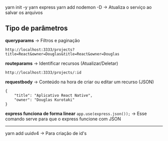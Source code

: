 yarn init -y
yarn express
yarn add nodemon -D -> Atualiza o serviço ao salvar os arquivos

## Tipo de parâmetros
**queryparams** -> Filtros e paginação
```
http://localhost:3333/projects?title=React&owner=Douglas&title=React&owner=Douglas
```
**routeparams** -> Identificar recursos (Atualizar/Deletar)
```
http://localhost:3333/projects/:id
```
**requestbody** -> Conteúdo na hora de criar ou editar um recurso (JSON)
```
{
	"title": "Aplicativo React Native",
	"owner": "Douglas Kurotaki"
}
```

**express funciona de forma linear**
`app.use(express.json());` -> Esse comando serve para que o express funcione com JSON

----

yarn add uuidv4 -> Para criação de id's
